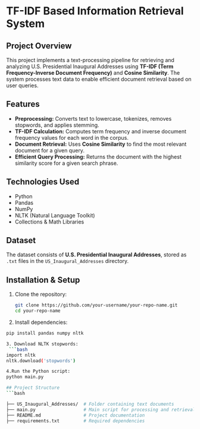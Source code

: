 # **TF-IDF Based Information Retrieval System**

## **Project Overview**
This project implements a text-processing pipeline for retrieving and analyzing U.S. Presidential Inaugural Addresses using **TF-IDF (Term Frequency-Inverse Document Frequency)** and **Cosine Similarity**. The system processes text data to enable efficient document retrieval based on user queries.

## **Features**
- **Preprocessing:** Converts text to lowercase, tokenizes, removes stopwords, and applies stemming.
- **TF-IDF Calculation:** Computes term frequency and inverse document frequency values for each word in the corpus.
- **Document Retrieval:** Uses **Cosine Similarity** to find the most relevant document for a given query.
- **Efficient Query Processing:** Returns the document with the highest similarity score for a given search phrase.

## **Technologies Used**
- Python
- Pandas
- NumPy
- NLTK (Natural Language Toolkit)
- Collections & Math Libraries

## **Dataset**
The dataset consists of **U.S. Presidential Inaugural Addresses**, stored as `.txt` files in the `US_Inaugural_Addresses` directory.

## **Installation & Setup**
1. Clone the repository:
   ```bash
   git clone https://github.com/your-username/your-repo-name.git
   cd your-repo-name

2. Install dependencies:
  ```bash
  pip install pandas numpy nltk

3. Download NLTK stopwords:
   ```bash
  import nltk
  nltk.download('stopwords')

4.Run the Python script:
  python main.py

## Project Structure
```bash

├── US_Inaugural_Addresses/  # Folder containing text documents
├── main.py                  # Main script for processing and retrieval
├── README.md                # Project documentation
├── requirements.txt         # Required dependencies

